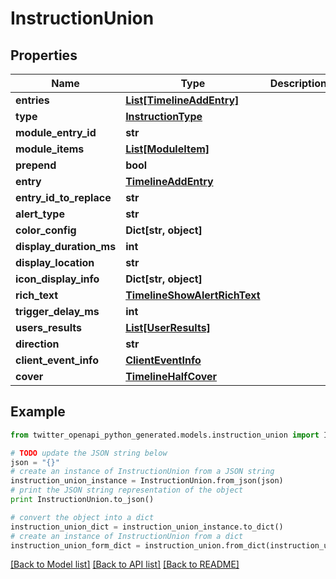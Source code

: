 # InstructionUnion


## Properties
Name | Type | Description | Notes
------------ | ------------- | ------------- | -------------
**entries** | [**List[TimelineAddEntry]**](TimelineAddEntry.md) |  | 
**type** | [**InstructionType**](InstructionType.md) |  | 
**module_entry_id** | **str** |  | 
**module_items** | [**List[ModuleItem]**](ModuleItem.md) |  | 
**prepend** | **bool** |  | [optional] 
**entry** | [**TimelineAddEntry**](TimelineAddEntry.md) |  | 
**entry_id_to_replace** | **str** |  | 
**alert_type** | **str** |  | [optional] 
**color_config** | **Dict[str, object]** |  | [optional] 
**display_duration_ms** | **int** |  | [optional] 
**display_location** | **str** |  | [optional] 
**icon_display_info** | **Dict[str, object]** |  | [optional] 
**rich_text** | [**TimelineShowAlertRichText**](TimelineShowAlertRichText.md) |  | 
**trigger_delay_ms** | **int** |  | [optional] 
**users_results** | [**List[UserResults]**](UserResults.md) |  | 
**direction** | **str** |  | 
**client_event_info** | [**ClientEventInfo**](ClientEventInfo.md) |  | 
**cover** | [**TimelineHalfCover**](TimelineHalfCover.md) |  | 

## Example

```python
from twitter_openapi_python_generated.models.instruction_union import InstructionUnion

# TODO update the JSON string below
json = "{}"
# create an instance of InstructionUnion from a JSON string
instruction_union_instance = InstructionUnion.from_json(json)
# print the JSON string representation of the object
print InstructionUnion.to_json()

# convert the object into a dict
instruction_union_dict = instruction_union_instance.to_dict()
# create an instance of InstructionUnion from a dict
instruction_union_form_dict = instruction_union.from_dict(instruction_union_dict)
```
[[Back to Model list]](../README.md#documentation-for-models) [[Back to API list]](../README.md#documentation-for-api-endpoints) [[Back to README]](../README.md)



